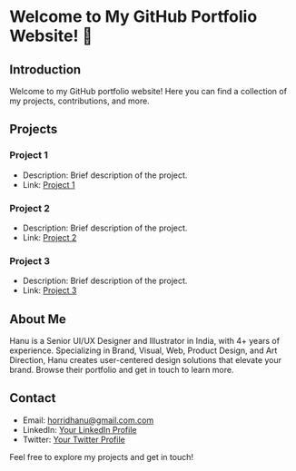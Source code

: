 # Welcome to My GitHub Portfolio Website! 🚀

## Introduction
Welcome to my GitHub portfolio website! Here you can find a collection of my projects, contributions, and more.

## Projects
### Project 1
- Description: Brief description of the project.
- Link: [Project 1](link-to-project-1)

### Project 2
- Description: Brief description of the project.
- Link: [Project 2](link-to-project-2)

### Project 3
- Description: Brief description of the project.
- Link: [Project 3](link-to-project-3)


## About Me
Hanu is a Senior UI/UX Designer and Illustrator in India, with 4+ years of experience. Specializing in Brand, Visual, Web, Product Design, and Art Direction, Hanu creates user-centered design solutions that elevate your brand. Browse their portfolio and get in touch to learn more.

## Contact
- Email: horridhanu@gmail.com.com
- LinkedIn: [Your LinkedIn Profile](https://www.linkedin.com/in/horridhanu/)
- Twitter: [Your Twitter Profile](https://twitter.com/horridhanu)

Feel free to explore my projects and get in touch!
